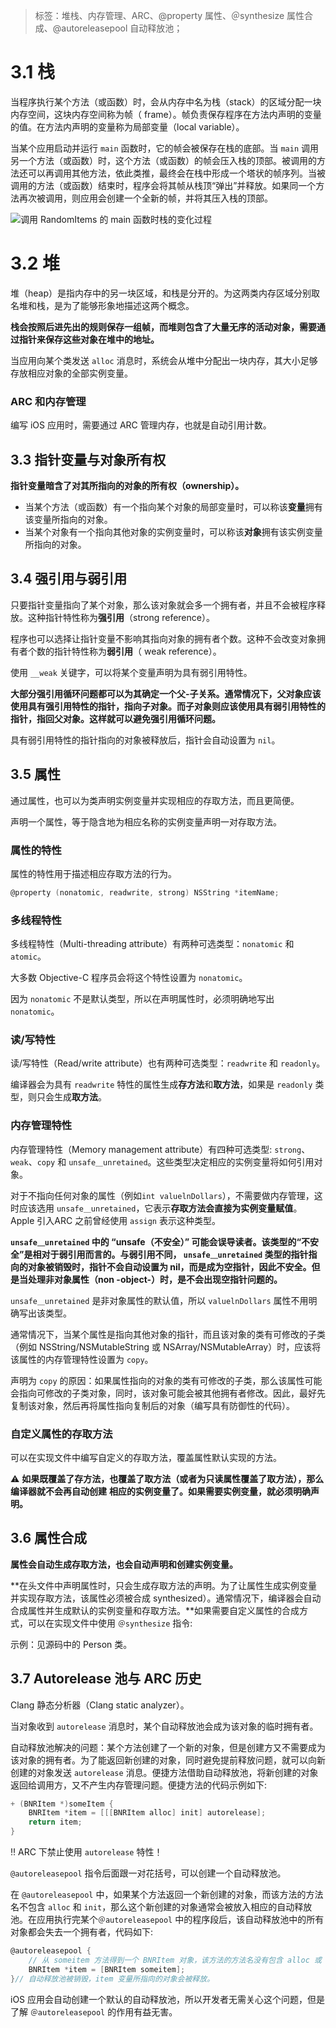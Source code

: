 > 标签：堆栈、内存管理、ARC、@property 属性、＠synthesize 属性合成、@autoreleasepool 自动释放池；

# 3.1 栈

当程序执行某个方法（或函数）时，会从内存中名为栈（stack）的区域分配一块内存空间，这块内存空间称为帧（ frame）。帧负责保存程序在方法内声明的变量的值。在方法内声明的变量称为局部变量（local variable）。

当某个应用启动并运行 `main` 函数时，它的帧会被保存在栈的底部。当 `main` 调用另一个方法（或函数）时，这个方法（或函数）的帧会压入栈的顶部。被调用的方法还可以再调用其他方法，依此类推，最终会在栈中形成一个塔状的帧序列。当被调用的方法（或函数）结束时，程序会将其帧从栈顶“弹出”并释放。如果同一个方法再次被调用，则应用会创建一个全新的帧，并将其压入栈的顶部。

![调用 RandomItems 的 main 函数时栈的变化过程](https://blog-andy0570-1256077835.cos.ap-shanghai.myqcloud.com/site_Images/032011.png)

# 3.2 堆

堆（heap）是指内存中的另一块区域，和栈是分开的。为这两类内存区域分别取名堆和栈，是为了能够形象地描述这两个概念。

**栈会按照后进先出的规则保存一组帧，而堆则包含了大量无序的活动对象，需要通过指针来保存这些对象在堆中的地址。**

当应用向某个类发送 `alloc` 消息时，系统会从堆中分配出一块内存，其大小足够存放相应对象的全部实例变量。

### ARC 和内存管理

编写 iOS 应用时，需要通过 ARC 管理内存，也就是自动引用计数。

## 3.3 指针变量与对象所有权

**指针变量暗含了对其所指向的对象的所有权（ownership）。**

* 当某个方法（或函数）有一个指向某个对象的局部变量时，可以称该**变量**拥有该变量所指向的对象。
* 当某个对象有一个指向其他对象的实例变量时，可以称该**对象**拥有该实例变量所指向的对象。

## 3.4 强引用与弱引用

只要指针变量指向了某个对象，那么该对象就会多一个拥有者，并且不会被程序释放。这种指针特性称为**强引用**（strong reference）。

程序也可以选择让指针变量不影响其指向对象的拥有者个数。这种不会改变对象拥有者个数的指针特性称为**弱引用**（ weak reference）。

使用 `__weak` 关键字，可以将某个变量声明为具有弱引用特性。

**大部分强引用循环问题都可以为其确定一个父-子关系。通常情况下，父对象应该使用具有强引用特性的指针，指向子对象。而子对象则应该使用具有弱引用特性的指针，指回父对象。这样就可以避免强引用循环问题。**

具有弱引用特性的指针指向的对象被释放后，指针会自动设置为 `nil`。

## 3.5 属性

通过属性，也可以为类声明实例变量并实现相应的存取方法，而且更简便。

声明一个属性，等于隐含地为相应名称的实例变量声明一对存取方法。

### 属性的特性

属性的特性用于描述相应存取方法的行为。

```objective-c
@property (nonatomic, readwrite, strong) NSString *itemName;
```

### 多线程特性

多线程特性（Multi-threading attribute）有两种可选类型：`nonatomic` 和 `atomic`。

大多数 Objective-C 程序员会将这个特性设置为 `nonatomic`。

因为 `nonatomic` 不是默认类型，所以在声明属性时，必须明确地写出 `nonatomic`。

### 读/写特性

读/写特性（Read/write attribute）也有两种可选类型：`readwrite` 和 `readonly`。

编译器会为具有 `readwrite` 特性的属性生成**存方法**和**取方法**，如果是 `readonly` 类型，则只会生成**取方法**。

### 内存管理特性

内存管理特性（Memory management attribute）有四种可选类型: `strong`、`weak`、`copy` 和
 `unsafe＿unretained`。这些类型决定相应的实例变量将如何引用对象。

对于不指向任何对象的属性（例如`int valuelnDollars`），不需要做内存管理，这时应该选用 `unsafe＿unretained`，它表示**存取方法会直接为实例变量赋值**。 Apple 引入ARC 之前曾经使用 `assign` 表示这种类型。

**`unsafe＿unretained` 中的 “unsafe（不安全）” 可能会误导读者。该类型的“不安全”是相对于弱引用而言的。与弱引用不同， `unsafe＿unretained` 类型的指针指向的对象被销毁时，指针不会自动设置为 nil，而是成为空指针，因此不安全。但是当处理非对象属性（non -object-）时，是不会出现空指针问题的。**

`unsafe＿unretained` 是非对象属性的默认值，所以 `valuelnDollars` 属性不用明确写出该类型。

通常情况下，当某个属性是指向其他对象的指针，而且该对象的类有可修改的子类（例如 NSString/NSMutableString 或 NSArray/NSMutableArray）时，应该将该属性的内存管理特性设置为 `copy`。

声明为 `copy` 的原因：如果属性指向的对象的类有可修改的子类，那么该属性可能会指向可修改的子类对象，同时，该对象可能会被其他拥有者修改。因此，最好先复制该对象，然后再将属性指向复制后的对象（编写具有防御性的代码）。

### 自定义属性的存取方法

可以在实现文件中编写自定义的存取方法，覆盖属性默认实现的方法。

⚠️  **如果既覆盖了存方法，也覆盖了取方法（或者为只读属性覆盖了取方法），那么编译器就不会再自动创建**
**相应的实例变量了。如果需要实例变量，就必须明确声明。**

## 3.6 属性合成

**属性会自动生成存取方法，也会自动声明和创建实例变量。**

**在头文件中声明属性时，只会生成存取方法的声明。为了让属性生成实例变量并实现存取方法，该属性必须被合成 synthesized）。通常情况下，编译器会自动合成属性并生成默认的实例变量和存取方法。**如果需要自定义属性的合成方式，可以在实现文件中使用 `＠synthesize` 指令:

示例：见源码中的 Person 类。

## 3.7 Autorelease 池与 ARC 历史

Clang 静态分析器（Clang static analyzer）。

当对象收到 `autorelease` 消息时，某个自动释放池会成为该对象的临时拥有者。

自动释放池解决的问题：某个方法创建了一个新的对象，但是创建方又不需要成为该对象的拥有者。为了能返回新创建的对象，同时避免提前释放问题，就可以向新创建的对象发送 `autorelease` 消息。便捷方法借助自动释放池，将新创建的对象返回给调用方，又不产生内存管理问题。便捷方法的代码示例如下:

```objective-c
+ (BNRItem *)someItem {
    BNRItem *item = [[[BNRItem alloc] init] autorelease];
    return item;
}
```

‼️ ARC 下禁止使用 `autorelease`  特性！

`@autoreleasepool` 指令后面跟一对花括号，可以创建一个自动释放池。

在 `@autoreleasepool`  中，如果某个方法返回一个新创建的对象，而该方法的方法名不包含 `alloc` 和 `init`，那么这个新创建的对象通常会被放入相应的自动释放池。在应用执行完某个`＠autoreleasepool` 中的程序段后，该自动释放池中的所有对象都会失去一个拥有者，代码如下:

```objective-c
@autoreleasepool {
    // 从 someitem 方法得到一个 BNRItem 对象，该方法的方法名没有包含 alloc 或 copy
    BNRItem *item = [BNRItem someitem];
}// 自动释放池被销毁，item 变量所指向的对象会被释放。
```

iOS 应用会自动创建一个默认的自动释放池，所以开发者无需关心这个问题，但是了解 `＠autoreleasepool` 的作用有益无害。